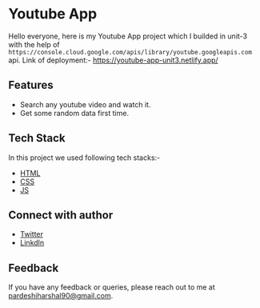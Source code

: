 # Youtube App

Hello everyone, here is my Youtube App project which I builded in unit-3 with the help of `https://console.cloud.google.com/apis/library/youtube.googleapis.com` api. Link of deployment:- https://youtube-app-unit3.netlify.app/


## Features

- Search any youtube video and watch it.
- Get some random data first time.


## Tech Stack

In this project we used following tech stacks:- 
- [HTML](https://developer.mozilla.org/en-US/docs/Web/HTML)
- [CSS](https://developer.mozilla.org/en-US/docs/Web/CSS)
- [JS](https://developer.mozilla.org/en-US/docs/Web/JavaScript)


## Connect with author

- [Twitter](https://twitter.com/harshal258)
- [LinkdIn](https://www.linkedin.com/in/harshalpardeshi/)


## Feedback

If you have any feedback or queries, please reach out to me at pardeshiharshal90@gmail.com.
